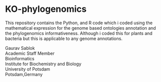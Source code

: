 # KO-phylogenomics
This repository contains the Python, and R code which i coded using the mathematical expression for the genome based ontologies annotation and the phylogenomics informativeness. Although i coded this for plants and bacteria but this is applicable to any genome annotations. 

Gaurav Sablok \
Academic Staff Member \
Bioinformatics \
Institute for Biochemistry and Biology \
University of Potsdam \
Potsdam,Germany 
